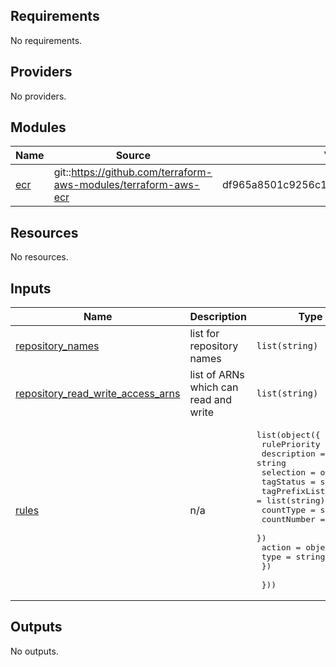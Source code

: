 <!-- BEGIN_TF_DOCS -->
## Requirements

No requirements.

## Providers

No providers.

## Modules

| Name | Source | Version |
|------|--------|---------|
| <a name="module_ecr"></a> [ecr](#module\_ecr) | git::https://github.com/terraform-aws-modules/terraform-aws-ecr | df965a8501c9256c1893bb9d65fc2c037ffa1257 |

## Resources

No resources.

## Inputs

| Name | Description | Type | Default | Required |
|------|-------------|------|---------|:--------:|
| <a name="input_repository_names"></a> [repository\_names](#input\_repository\_names) | list for repository names | `list(string)` | n/a | yes |
| <a name="input_repository_read_write_access_arns"></a> [repository\_read\_write\_access\_arns](#input\_repository\_read\_write\_access\_arns) | list of ARNs which can read and write | `list(string)` | `[]` | no |
| <a name="input_rules"></a> [rules](#input\_rules) | n/a | <pre>list(object({<br>    rulePriority = number<br>    description  = string<br>    selection = object({<br>      tagStatus     = string<br>      tagPrefixList = list(string)<br>      countType     = string<br>      countNumber   = number<br>    })<br>    action = object({<br>      type = string<br>    })<br><br>  }))</pre> | n/a | yes |

## Outputs

No outputs.
<!-- END_TF_DOCS -->